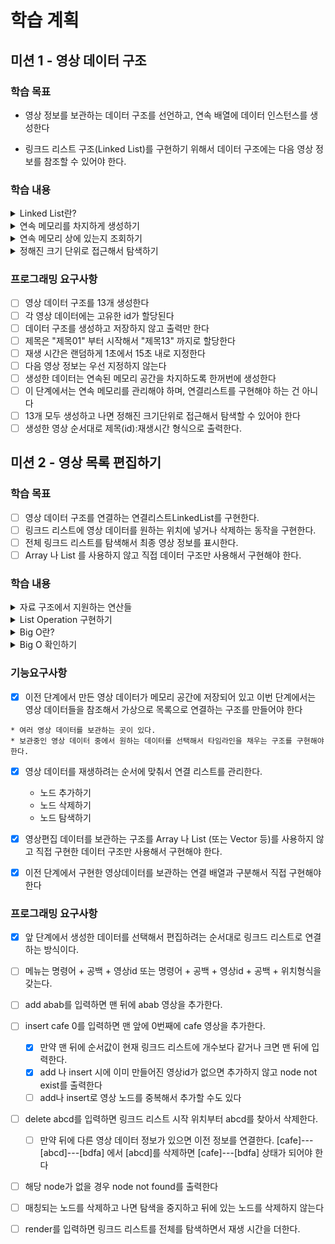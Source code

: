 # 학습 계획

## 미션 1 - 영상 데이터 구조

### 학습 목표
- 영상 정보를 보관하는 데이터 구조를 선언하고, 연속 배열에 데이터 인스턴스를 생성한다

- 링크드 리스트 구조(Linked List)를 구현하기 위해서 데이터 구조에는 다음 영상 정보를 참조할 수 있어야 한다.

### 학습 내용
<details>
<summary>Linked List란?</summary>
</details>
<details>
<summary>연속 메모리를 차지하게 생성하기</summary>
</details>
<details>
<summary>연속 메모리 상에 있는지 조회하기</summary>
</details>
<details>
<summary>정해진 크기 단위로 접근해서 탐색하기</summary>
</details>

### 프로그래밍 요구사항
- [ ] 영상 데이터 구조를 13개 생성한다
- [ ] 각 영상 데이터에는 고유한 id가 할당된다
- [ ] 데이터 구조를 생성하고 저장하지 않고 출력만 한다
- [ ] 제목은 "제목01" 부터 시작해서 "제목13" 까지로 할당한다
- [ ] 재생 시간은 랜덤하게 1초에서 15초 내로 지정한다
- [ ] 다음 영상 정보는 우선 지정하지 않는다
- [ ] 생성한 데이터는 연속된 메모리 공간을 차지하도록 한꺼번에 생성한다
- [ ] 이 단계에서는 연속 메모리를 관리해야 하며, 연결리스트를 구현해야 하는 건 아니다
- [ ] 13개 모두 생성하고 나면 정해진 크기단위로 접근해서 탐색할 수 있어야 한다
- [ ] 생성한 영상 순서대로 제목(id):재생시간 형식으로 출력한다.

## 미션 2 - 영상 목록 편집하기

### 학습 목표
- [ ] 영상 데이터 구조를 연결하는 연결리스트LinkedList를 구현한다.
- [ ] 링크드 리스트에 영상 데이터를 원하는 위치에 넣거나 삭제하는 동작을 구현한다.
- [ ] 전체 링크드 리스트를 탐색해서 최종 영상 정보를 표시한다.
- [ ] Array 나 List 를 사용하지 않고 직접 데이터 구조만 사용해서 구현해야 한다.

### 학습 내용
<details>
<summary>자료 구조에서 지원하는 연산들</summary>

- 선회 : 
- 찾기 :
- 삽입 :
- 삭제 :
- 정렬 :
- 병합 :
- 기타 :
</details>
<details>
<summary>List Operation 구현하기</summary>

</details>
<details>
<summary>Big O란?</summary>

</details>
<details>
<summary>Big O 확인하기</summary>

</details>

### 기능요구사항
- [x] 이전 단계에서 만든 영상 데이터가 메모리 공간에 저장되어 있고 이번 단계에서는 영상 데이터들을 참조해서 가상으로 목록으로 연결하는 구조를 만들어야 한다
```
* 여러 영상 데이터를 보관하는 곳이 있다.
* 보관중인 영상 데이터 중에서 원하는 데이터를 선택해서 타임라인을 채우는 구조를 구현해야 한다.
  ```
- [x] 영상 데이터를 재생하려는 순서에 맞춰서 연결 리스트를 관리한다.
  - 노드 추가하기
  - 노드 삭제하기
  - 노드 탐색하기

- [x] 영상편집 데이터를 보관하는 구조를 Array 나 List (또는 Vector 등)를 사용하지 않고 직접 구현한 데이터 구조만 사용해서 구현해야 한다.
- [x] 이전 단계에서 구현한 영상데이터를 보관하는 연결 배열과 구분해서 직접 구현해야 한다

### 프로그래밍 요구사항
- [x] 앞 단계에서 생성한 데이터를 선택해서 편집하려는 순서대로 링크드 리스트로 연결하는 방식이다.
- [ ] 메뉴는 명령어 + 공백 + 영상id 또는 명령어 + 공백 + 영상id + 공백 + 위치형식을 갖는다.
- [ ] add abab를 입력하면 맨 뒤에 abab 영상을 추가한다.
- [ ] insert cafe 0를 입력하면 맨 앞에 0번째에 cafe 영상을 추가한다.
  - [x] 만약 맨 뒤에 순서값이 현재 링크드 리스트에 개수보다 같거나 크면 맨 뒤에 입력한다.
  - [x] add 나 insert 시에 이미 만들어진 영상id가 없으면 추가하지 않고 node not exist를 출력한다
  - [ ] add나 insert로 영상 노드를 중복해서 추가할 수도 있다
- [ ] delete abcd를 입력하면 링크드 리스트 시작 위치부터 abcd를 찾아서 삭제한다.
  - [ ] 만약 뒤에 다른 영상 데이터 정보가 있으면 이전 정보를 연결한다.
  [cafe]---[abcd]---[bdfa] 에서 [abcd]를 삭제하면 [cafe]---[bdfa] 상태가 되어야 한다
- [ ] 해당 node가 없을 경우 node not found를 출력한다
- [ ] 매칭되는 노드를 삭제하고 나면 탐색을 중지하고 뒤에 있는 노드를 삭제하지 않는다
- [ ] render를 입력하면 링크드 리스트를 전체를 탐색하면서 재생 시간을 더한다.

